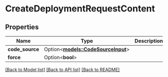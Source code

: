 # CreateDeploymentRequestContent

## Properties

Name | Type | Description | Notes
------------ | ------------- | ------------- | -------------
**code_source** | Option<[**models::CodeSourceInput**](CodeSourceInput.md)> |  | [optional]
**force** | Option<**bool**> |  | [optional]

[[Back to Model list]](../README.md#documentation-for-models) [[Back to API list]](../README.md#documentation-for-api-endpoints) [[Back to README]](../README.md)


